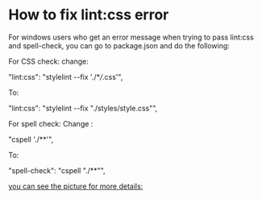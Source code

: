# How to fix lint:css error

For windows users who get an error message when trying to pass lint:css and
spell-check, you can go to package.json and do the following:

For CSS check: change:

"lint:css": "stylelint --fix './\*_/_.css'",

To:

"lint:css": "stylelint --fix \"./styles/style.css\"",

For spell check: Change :

"cspell './\*\*'",

To:

"spell-check": "cspell \"./\*\*\"",

[you can see the picture for more details:](https://drive.google.com/file/d/1anpmoW1iK3TUyWSpG_YEWmH4Bz3MOawQ/view?usp=sharing)
